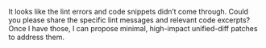 It looks like the lint errors and code snippets didn’t come through. Could you please share the specific lint messages and relevant code excerpts? Once I have those, I can propose minimal, high-impact unified-diff patches to address them.